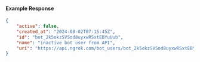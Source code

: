 <!-- Code generated for API Clients. DO NOT EDIT. -->

#### Example Response

```json
{
	"active": false,
	"created_at": "2024-08-02T07:15:45Z",
	"id": "bot_2k5okzSVSod8uyxwRSxtEBYuUub",
	"name": "inactive bot user from API",
	"uri": "https://api.ngrok.com/bot_users/bot_2k5okzSVSod8uyxwRSxtEBYuUub"
}
```
